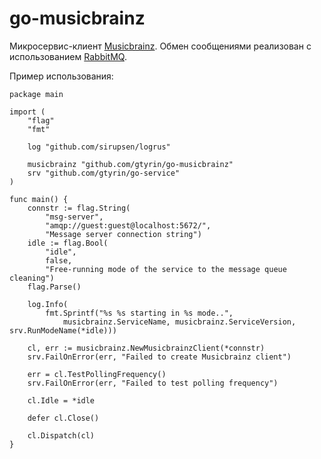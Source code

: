 # go-musicbrainz #

Микросервис-клиент [Musicbrainz](https://musicbrainz.org/doc/MusicBrainz_API).
Обмен сообщениями реализован с использованием [RabbitMQ](https://www.rabbitmq.com).

Пример использования:

    package main

    import (
	    "flag"
	    "fmt"

	    log "github.com/sirupsen/logrus"

	    musicbrainz "github.com/gtyrin/go-musicbrainz"
	    srv "github.com/gtyrin/go-service"
    )

    func main() {
	    connstr := flag.String(
		    "msg-server",
		    "amqp://guest:guest@localhost:5672/",
		    "Message server connection string")
	    idle := flag.Bool(
		    "idle",
		    false,
		    "Free-running mode of the service to the message queue cleaning")
	    flag.Parse()

	    log.Info(
		    fmt.Sprintf("%s %s starting in %s mode..",
			    musicbrainz.ServiceName, musicbrainz.ServiceVersion, srv.RunModeName(*idle)))

	    cl, err := musicbrainz.NewMusicbrainzClient(*connstr)
	    srv.FailOnError(err, "Failed to create Musicbrainz client")

	    err = cl.TestPollingFrequency()
	    srv.FailOnError(err, "Failed to test polling frequency")

	    cl.Idle = *idle

	    defer cl.Close()

	    cl.Dispatch(cl)
    }
